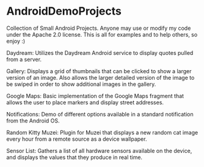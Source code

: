 AndroidDemoProjects
===================

Collection of Small Android Projects. Anyone may use or modify my code under the Apache 2.0 license. This is all for examples and to help others, so enjoy :)

Daydream: Utilizes the Daydream Android service to display quotes pulled from a server.

Gallery: Displays a grid of thumbnails that can be clicked to show a larger version of an image. Also allows the larger detailed version of the image to be swiped in order to show additional images in the gallery.

Google Maps: Basic implementation of the Google Maps fragment that allows the user to place markers and display street addresses.

Notifications: Demo of different options available in a standard notification from the Android OS.

Random Kitty Muzei: Plugin for Muzei that displays a new random cat image every hour from a remote source as a device wallpaper.

Sensor List: Gathers a list of all hardware sensors available on the device, and displays the values that they produce in real time.
